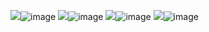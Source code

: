 

<img src="blob:chrome-untrusted://media-app/33b3f989-40ab-477b-8823-ad80742cce0c" >![image](https://github.com/user-attachments/assets/6c5a6f2f-eeae-4f67-baf7-fb70e00ad97a)
<img src="blob:chrome-untrusted://media-app/0da3a812-b6c6-4625-a6ac-a326c5d8711e" >![image](https://github.com/user-attachments/assets/d9468f1f-1417-463e-b7ac-c3ec6f1dd4d9)
<img src="blob:chrome-untrusted://media-app/5bd6ffe6-5fec-4268-8bf2-3aaf76f1174d" >![image](https://github.com/user-attachments/assets/efd1719e-e2e9-47d7-8e61-d5101e1ed8e8)
<img src="blob:chrome-untrusted://media-app/a645c3f6-64fd-4d9e-8871-4e7786e5f4da" />![image](https://github.com/user-attachments/assets/c546fe20-1aab-4322-8a88-8615ed001682)

